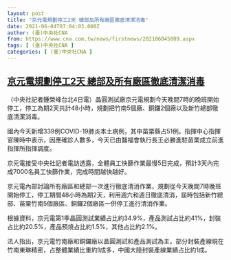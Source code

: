 ```yaml
---
layout: post
title: "京元電規劃停工2天 總部及所有廠區徹底清潔消毒"
date: 2021-06-04T07:04:03.000Z
author: (臺)中央社CNA
from: https://www.cna.com.tw/news/firstnews/202106045009.aspx
tags: [ (臺)中央社CNA ]
categories: [ (臺)中央社CNA ]
---
```

<!--1622790243000-->
[京元電規劃停工2天 總部及所有廠區徹底清潔消毒](https://www.cna.com.tw/news/firstnews/202106045009.aspx)
------

<div>
<div></div><div class="paragraph"><p>（中央社記者鍾榮峰台北4日電）晶圓測試廠京元電規劃今天晚間7時的晚班開始停工，停工為期2天共計48小時，規劃把竹南5個廠、銅鑼2個廠以及新竹總部徹底清潔消毒。</p><p>國內今天新增339例COVID-19肺炎本土病例，其中苗栗縣占51例。指揮中心指揮官陳時中表示，因應確診人數多，今天已由醫福會執行長王必勝進駐苗栗成立前進指揮所指揮調度。</p><p>京元電接受中央社記者電訪透露，全體員工快篩作業最慢5日完成，預計3天內完成7000名員工快篩作業，完成時間越快越好。</p><p>京元電內部討論所有廠區和總部一次進行徹底清消作業，規劃從今天晚間7時晚班開始停工，停工期間48小時為期2天，利用週六和週日徹底清消，屆時包括新竹總部、苗栗竹南5個廠區、銅鑼2個廠區一併停工進行清消作業。</p><p>根據資料，京元電第1季晶圓測試業績占比約34.9%，產品測試占比約41%，封裝占比約20.5%，產品預燒占比約1.5%，其他占比約2.1%。</p><p>法人指出，京元電竹南廠和銅鑼廠以晶圓測試和產品測試為主，部分封裝產線現在竹南東琳精密，占整體業績比重約1成多，中國大陸封裝產線業績占比約1成。</p></div>
</div>
